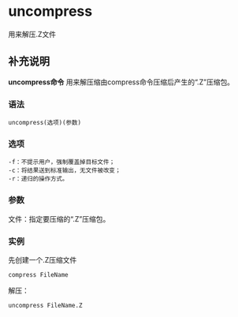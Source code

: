 uncompress
===

用来解压.Z文件

## 补充说明

**uncompress命令** 用来解压缩由compress命令压缩后产生的“.Z”压缩包。

###  语法

```
uncompress(选项)(参数)
```

###  选项

```
-f：不提示用户，强制覆盖掉目标文件；
-c：将结果送到标准输出，无文件被改变；
-r：递归的操作方式。
```

###  参数

文件：指定要压缩的“.Z”压缩包。

###  实例

先创建一个.Z压缩文件

```
compress FileName
```

解压：

```
uncompress FileName.Z
```


<!-- Linux命令行搜索引擎：https://jaywcjlove.github.io/linux-command/ -->